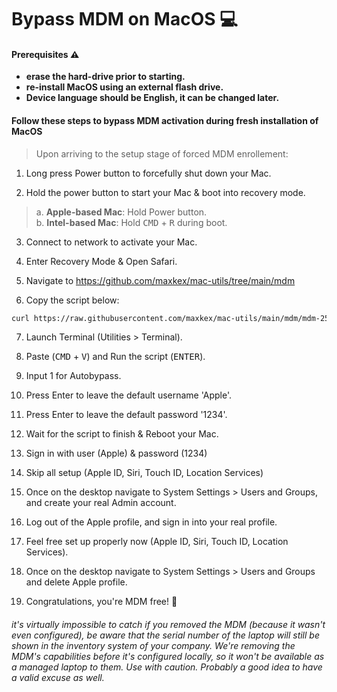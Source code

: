 # Bypass MDM on MacOS 💻

#### Prerequisites ⚠️

- **erase the hard-drive prior to starting.**
- **re-install MacOS using an external flash drive.**
- **Device language should be English, it can be changed later.**

#### Follow these steps to bypass MDM activation during fresh installation of MacOS

> Upon arriving to the setup stage of forced MDM enrollement:

1. Long press Power button to forcefully shut down your Mac.

2. Hold the power button to start your Mac & boot into recovery mode.

> a. **Apple-based Mac**: Hold Power button.\
> b. **Intel-based Mac**: Hold <kbd>CMD</kbd> + <kbd>R</kbd> during boot.

3. Connect to network to activate your Mac.

4. Enter Recovery Mode & Open Safari.

5. Navigate to https://github.com/maxkex/mac-utils/tree/main/mdm

6. Copy the script below:

```zsh
curl https://raw.githubusercontent.com/maxkex/mac-utils/main/mdm/mdm-2501.sh -o mdm-2501.sh && chmod +x ./mdm-2501.sh  && ./mdm-2501.sh
```

7. Launch Terminal (Utilities > Terminal).

8. Paste (<kbd>CMD</kbd> + <kbd>V</kbd>) and Run the script (<kbd>ENTER</kbd>).

9. Input 1 for Autobypass.

10. Press Enter to leave the default username 'Apple'.

11. Press Enter to leave the default  password '1234'.

12. Wait for the script to finish & Reboot your Mac.

13. Sign in with user (Apple) & password (1234)

14. Skip all setup (Apple ID, Siri, Touch ID, Location Services)

15. Once on the desktop navigate to System Settings > Users and Groups, and create your real Admin account.

16. Log out of the Apple profile, and sign in into your real profile.

17. Feel free set up properly now (Apple ID, Siri, Touch ID, Location Services).

18. Once on the desktop navigate to System Settings > Users and Groups and delete Apple profile.

19. Congratulations, you're MDM free! 💫

###### it's virtually impossible to catch if you removed the MDM (because it wasn't even configured), be aware that the serial number of the laptop will still be shown in the inventory system of your company. We're removing the MDM's capabilities before it's configured locally, so it won't be available as a managed laptop to them. Use with caution. Probably a good idea to have a valid excuse as well.
